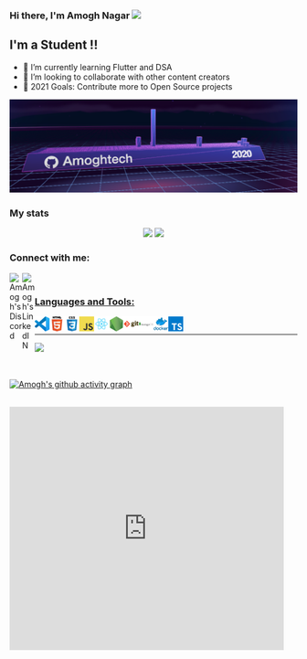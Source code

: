 ### Hi there, I'm Amogh Nagar <img src="https://media.giphy.com/media/hvRJCLFzcasrR4ia7z/giphy.gif" width="25px">




## I'm a Student !!

- 🌱 I’m currently learning Flutter and DSA
- 👯 I’m looking to collaborate with other content creators
- 🥅 2021 Goals: Contribute more to Open Source projects


<img src="Stats.png"/>

### My stats

<p align="center">
  <img width="48%" src="https://github-readme-stats.vercel.app/api?username=Amoghtech&show_icons=true&theme=jolly" />
  <img width="48%" src="https://github-readme-streak-stats.herokuapp.com/?user=Amoghtech&theme=jolly" />
</p>

### Connect with me:

<a href="https://discord.gg/probablyamogh">
  <img align="left" alt="Amogh's Discord" width="22px" src="https://raw.githubusercontent.com/peterthehan/peterthehan/master/assets/discord.svg" />

<a href="https://www.linkedin.com/in/amogh-nagar-09ab341ab/">
  <img align="left" alt="Amogh's LinkedIN" width="22px" src="https://raw.githubusercontent.com/peterthehan/peterthehan/master/assets/linkedin.svg" />
<br />

### Languages and Tools:

<img align="left" alt="Visual Studio Code" width="26px" src="https://raw.githubusercontent.com/github/explore/80688e429a7d4ef2fca1e82350fe8e3517d3494d/topics/visual-studio-code/visual-studio-code.png" />
<img align="left" alt="HTML5" width="26px" src="https://raw.githubusercontent.com/github/explore/80688e429a7d4ef2fca1e82350fe8e3517d3494d/topics/html/html.png" />
<img align="left" alt="CSS3" width="26px" src="https://raw.githubusercontent.com/github/explore/80688e429a7d4ef2fca1e82350fe8e3517d3494d/topics/css/css.png" />
<img align="left" alt="JavaScript" width="26px" src="https://raw.githubusercontent.com/github/explore/80688e429a7d4ef2fca1e82350fe8e3517d3494d/topics/javascript/javascript.png" />
<img align="left" alt="React" width="26px" src="https://raw.githubusercontent.com/github/explore/80688e429a7d4ef2fca1e82350fe8e3517d3494d/topics/react/react.png" />
<img align="left" alt="Node.js" width="26px" src="https://raw.githubusercontent.com/github/explore/80688e429a7d4ef2fca1e82350fe8e3517d3494d/topics/nodejs/nodejs.png" />
<img align="left" alt="Git" width="26px" src="https://raw.githubusercontent.com/github/explore/80688e429a7d4ef2fca1e82350fe8e3517d3494d/topics/git/git.png" />
  <img align="left" alt="Git" width="26px" src="https://raw.githubusercontent.com/github/explore/80688e429a7d4ef2fca1e82350fe8e3517d3494d/topics/mongodb/mongodb.png" />
  <img align="left" alt="Git" width="26px" src="https://raw.githubusercontent.com/github/explore/80688e429a7d4ef2fca1e82350fe8e3517d3494d/topics/docker/docker.png" />
  <img align="left" alt="Git" width="26px" src="https://raw.githubusercontent.com/github/explore/80688e429a7d4ef2fca1e82350fe8e3517d3494d/topics/typescript/typescript.png" />
  
<br />

---

![](https://visitor-badge.glitch.me/badge?page_id=Amoghtech.Amoghtech)


<br/>

[![Amogh's github activity graph](https://activity-graph.herokuapp.com/graph?username=Amoghtech&bg_color=000000&color=5834eb&line=5a0c99&point=1adbce&area=true&hide_border=true)](https://github.com/ashutosh00710/github-readme-activity-graph)  
  
<br />


<iframe src="https://giphy.com/embed/h408T6Y5GfmXBKW62l" width="480" height="426" frameBorder="0" class="giphy-embed" allowFullScreen></iframe>
<br />



[twitter]: https://twitter.com/amogh_nagar
[instagram]: https://instagram.com/probablyamogh
[linkedin]: https://linkedin.com/in/AmoghNagar
